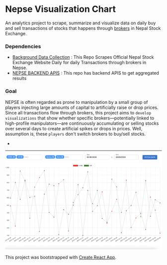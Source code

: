 # Nepse Visualization Chart

An analytics project to scrape, summarize and visualize data on daily buy and sell transactions of stocks that happens through [brokers](https://www.sharesansar.com/broker-list) in Nepal Stock Exchange.

### Dependencies
- [Background Data Collection](https://github.com/robinnarsinghranabhat/sharesansar_datascrape) : This Repo Scrapes Official Nepal Stock Exchange Website Daily for daily Transactions through brokers in Nepse.
- [NEPSE BACKEND APIS](https://github.com/robinnarsinghranabhat/nepse-analytics-backend/) : This repo has backend APIS to get aggregated results


### Goal 
NEPSE is often regarded as prone to manipulation by a small group of players injecting large amounts of capital to artificially raise or drop prices. Since all transactions flow through brokers, this project aims to `develop visualizations` that show whether specific brokers—potentially linked to high-profile manipulators—are continuously accumulating or selling stocks over several days to create artificial spikes or drops in prices. 
Well, assumption is, these `players` don't switch brokers to buy/sell stocks.

-   
![alt text](git_assets/app_demo.png)

This project was bootstrapped with [Create React App](https://github.com/facebook/create-react-app).
